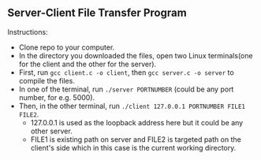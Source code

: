 ## Server-Client File Transfer Program

Instructions:
- Clone repo to your computer.
- In the directory you downloaded the files, open two Linux terminals(one for the client and the other for the server).
- First, run `gcc client.c -o client`, then `gcc server.c -o server` to compile the files.
- In one of the terminal, run `./server PORTNUMBER` (could be any port number, for e.g. 5000).
- Then, in the other terminal, run `./client 127.0.0.1 PORTNUMBER FILE1 FILE2`.
    - 127.0.0.1 is used as the loopback address here but it could be any other server.
    - FILE1 is existing path on server and FILE2 is targeted path on the client's side which in this case is the current working directory. 
